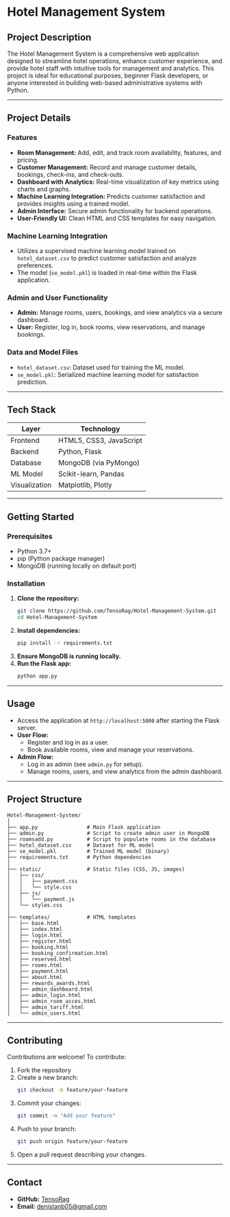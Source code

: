 # Hotel Management System

## Project Description
The Hotel Management System is a comprehensive web application designed to streamline hotel operations, enhance customer experience, and provide hotel staff with intuitive tools for management and analytics. This project is ideal for educational purposes, beginner Flask developers, or anyone interested in building web-based administrative systems with Python.

---

## Project Details

### Features
- **Room Management:** Add, edit, and track room availability, features, and pricing.
- **Customer Management:** Record and manage customer details, bookings, check-ins, and check-outs.
- **Dashboard with Analytics:** Real-time visualization of key metrics using charts and graphs.
- **Machine Learning Integration:** Predicts customer satisfaction and provides insights using a trained model.
- **Admin Interface:** Secure admin functionality for backend operations.
- **User-Friendly UI:** Clean HTML and CSS templates for easy navigation.

### Machine Learning Integration
- Utilizes a supervised machine learning model trained on `hotel_dataset.csv` to predict customer satisfaction and analyze preferences.
- The model (`se_model.pkl`) is loaded in real-time within the Flask application.

### Admin and User Functionality
- **Admin:** Manage rooms, users, bookings, and view analytics via a secure dashboard.
- **User:** Register, log in, book rooms, view reservations, and manage bookings.

### Data and Model Files
- `hotel_dataset.csv`: Dataset used for training the ML model.
- `se_model.pkl`: Serialized machine learning model for satisfaction prediction.

---

## Tech Stack
| Layer             | Technology               |
|-------------------|--------------------------|
| Frontend          | HTML5, CSS3, JavaScript  |
| Backend           | Python, Flask            |
| Database          | MongoDB (via PyMongo)    |
| ML Model          | Scikit-learn, Pandas     |
| Visualization     | Matplotlib, Plotly       |

---

## Getting Started

### Prerequisites
- Python 3.7+
- pip (Python package manager)
- MongoDB (running locally on default port)

### Installation
1. **Clone the repository:**
   ```bash
   git clone https://github.com/TensoRag/Hotel-Management-System.git
   cd Hotel-Management-System
   ```
2. **Install dependencies:**
   ```bash
   pip install -r requirements.txt
   ```
3. **Ensure MongoDB is running locally.**
4. **Run the Flask app:**
   ```bash
   python app.py
   ```

---

## Usage
- Access the application at `http://localhost:5000` after starting the Flask server.
- **User Flow:**
  - Register and log in as a user.
  - Book available rooms, view and manage your reservations.
- **Admin Flow:**
  - Log in as admin (see `admin.py` for setup).
  - Manage rooms, users, and view analytics from the admin dashboard.

---

## Project Structure
```
Hotel-Management-System/
│
├── app.py                # Main Flask application
├── admin.py              # Script to create admin user in MongoDB
├── roomsadd.py           # Script to populate rooms in the database
├── hotel_dataset.csv     # Dataset for ML model
├── se_model.pkl          # Trained ML model (binary)
├── requirements.txt      # Python dependencies
│
├── static/               # Static files (CSS, JS, images)
│   ├── css/
│   │   ├── payment.css
│   │   └── style.css
│   ├── js/
│   │   └── payment.js
│   └── styles.css
│
├── templates/            # HTML templates
│   ├── base.html
│   ├── index.html
│   ├── login.html
│   ├── register.html
│   ├── booking.html
│   ├── booking_confirmation.html
│   ├── reserved.html
│   ├── rooms.html
│   ├── payment.html
│   ├── about.html
│   ├── rewards_awards.html
│   ├── admin_dashboard.html
│   ├── admin_login.html
│   ├── admin_room_acces.html
│   ├── admin_tariff.html
│   └── admin_users.html
```

---

## Contributing

Contributions are welcome! To contribute:
1. Fork the repository
2. Create a new branch:
   ```bash
   git checkout -b feature/your-feature
   ```
3. Commit your changes:
   ```bash
   git commit -m "Add your feature"
   ```
4. Push to your branch:
   ```bash
   git push origin feature/your-feature
   ```
5. Open a pull request describing your changes.

---

## Contact
- **GitHub:** [TensoRag](https://github.com/TensoRag)
- **Email:** denistanb05@gmail.com
